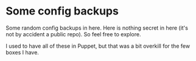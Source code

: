 Some config backups
===================

Some random config backups in here. Here is nothing secret in here (it's not by accident a public repo). So feel free to explore.

I used to have all of these in Puppet, but that was a bit overkill for the few boxes I have.
